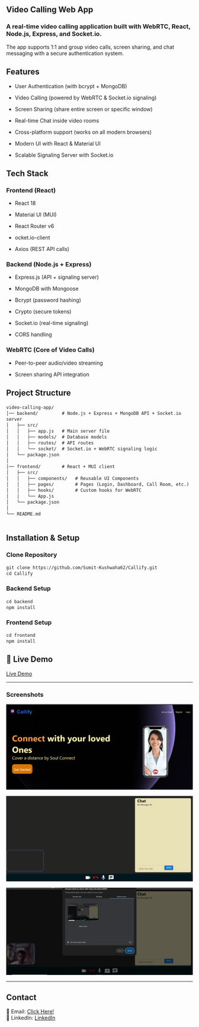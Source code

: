 ## Video Calling Web App

### A real-time video calling application built with WebRTC, React, Node.js, Express, and Socket.io.
The app supports 1:1 and group video calls, screen sharing, and chat messaging with a secure authentication system.

## Features

- User Authentication (with bcrypt + MongoDB)

- Video Calling (powered by WebRTC & Socket.io signaling)

- Screen Sharing (share entire screen or specific window)

- Real-time Chat inside video rooms

- Cross-platform support (works on all modern browsers)

- Modern UI with React & Material UI

- Scalable Signaling Server with Socket.io

## Tech Stack
### Frontend (React)

- React 18

- Material UI (MUI)

- React Router v6

- ocket.io-client

- Axios (REST API calls)

### Backend (Node.js + Express)

- Express.js (API + signaling server)

- MongoDB with Mongoose

- Bcrypt (password hashing)

- Crypto (secure tokens)

- Socket.io (real-time signaling)

- CORS handling

### WebRTC (Core of Video Calls)

- Peer-to-peer audio/video streaming

- Screen sharing API integration

## Project Structure
```
video-calling-app/
│── backend/         # Node.js + Express + MongoDB API + Socket.io server
│   ├── src/
│   │   ├── app.js   # Main server file
│   │   ├── models/  # Database models
│   │   ├── routes/  # API routes
│   │   └── socket/  # Socket.io + WebRTC signaling logic
│   └── package.json
│
│── frontend/        # React + MUI client
│   ├── src/
│   │   ├── components/   # Reusable UI Components
│   │   ├── pages/        # Pages (Login, Dashboard, Call Room, etc.)
│   │   ├── hooks/        # Custom hooks for WebRTC
│   │   └── App.js
│   └── package.json
│
└── README.md


```

## Installation & Setup
### Clone Repository

```
git clone https://github.com/Sumit-Kushwaha62/Callify.git
cd Callify
```


### Backend Setup

```
cd backend
npm install
```
### Frontend Setup
```
cd frontend
npm install
```

## 🔗 Live Demo  
[Live Demo](https://callify-frontend02.onrender.com/)  

---



### Screenshots 
![SCREENSHOTS](https://github.com/Sumit-Kushwaha62/Callify/blob/main/frontend/public/Screenshot1.png?raw=true)<br>

![SCREENSHOTS](https://github.com/Sumit-Kushwaha62/Callify/blob/main/frontend/public/Screenshot3.png?raw=true)<br>

![SCREENSHOTS](https://github.com/Sumit-Kushwaha62/Callify/blob/main/frontend/public/Screenshot2.png?raw=true)  



---

## Contact  
📧 Email: [Click Here!](sumitkushwaha99375@gmail.com)  
💼 LinkedIn: [LinkedIn](https://www.linkedin.com/in/sumit-kushwaha-83b608357/)  
 
